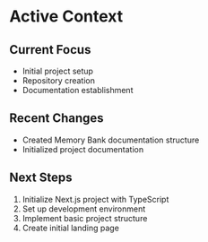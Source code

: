 # Active Context

## Current Focus
- Initial project setup
- Repository creation
- Documentation establishment

## Recent Changes
- Created Memory Bank documentation structure
- Initialized project documentation

## Next Steps
1. Initialize Next.js project with TypeScript
2. Set up development environment
3. Implement basic project structure
4. Create initial landing page 